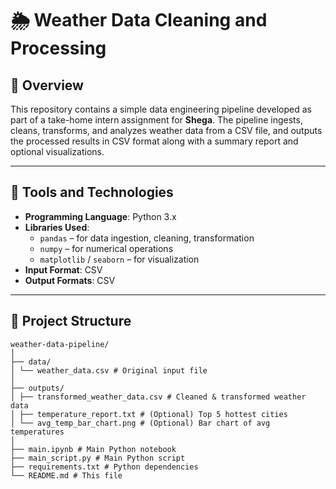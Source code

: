 # 🌦️ Weather Data Cleaning and Processing

## 📌 Overview

This repository contains a simple data engineering pipeline developed as part of a take-home intern assignment for **Shega**. The pipeline ingests, cleans, transforms, and analyzes weather data from a CSV file, and outputs the processed results in CSV format along with a summary report and optional visualizations.

---

## 🧰 Tools and Technologies

- **Programming Language**: Python 3.x  
- **Libraries Used**:  
  - `pandas` – for data ingestion, cleaning, transformation  
  - `numpy` – for numerical operations  
  - `matplotlib` / `seaborn` – for visualization  
- **Input Format**: CSV  
- **Output Formats**: CSV

---

## 📂 Project Structure
```
weather-data-pipeline/
│
├── data/
│ └── weather_data.csv # Original input file
│
├── outputs/
│ ├── transformed_weather_data.csv # Cleaned & transformed weather data
│ ├── temperature_report.txt # (Optional) Top 5 hottest cities
│ └── avg_temp_bar_chart.png # (Optional) Bar chart of avg temperatures
│
├── main.ipynb # Main Python notebook
├── main_script.py # Main Python script
├── requirements.txt # Python dependencies
└── README.md # This file
```
